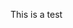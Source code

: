 <!DOCTYPE html>
<html lang="en">
<head>
    <meta charset="UTF-8">
    <meta http-equiv="X-UA-Compatible" content="IE=edge">
    <meta name="viewport" content="width=device-width, initial-scale=1.0">
    <link rel="stylesheet" href="style.css">
    <title>Mod-2-assignment</title>
</head>
<body>
    <div>
        <p>This is a test</p>
    </div>
    
</body>
</html>
